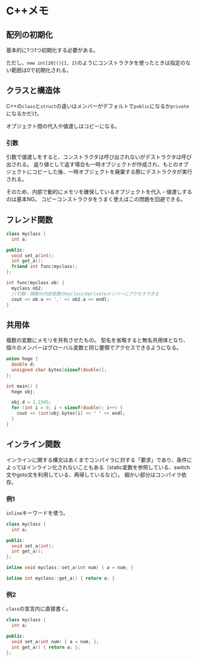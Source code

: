 # C++メモ

## 配列の初期化

基本的に1つ1つ初期化する必要がある。

ただし、`new int[20](){1, 2}`のようにコンストラクタを使ったときは指定のない範囲は0で初期化される。

## クラスと構造体

C++の`class`と`struct`の違いはメンバーがデフォルトで`public`になるか`private`になるかだけ。

オブジェクト間の代入や値渡しはコピーになる。

### 引数

引数で値渡しをすると、コンストラクタは呼び出されないがデストラクタは呼び出される。
返り値として返す場合も一時オブジェクトが作成され、もとのオブジェクトにコピーした後、一時オブジェクトを廃棄する際にデストラクタが実行される。

そのため、内部で動的にメモリを確保しているオブジェクトを代入・値渡しするのは基本NG。
コピーコンストラクタをうまく使えばこの問題を回避できる。

## フレンド関数

```cpp
class myclass {
  int a;

public:
  void set_a(int);
  int get_a();
  friend int func(myclass);
};

int func(myclass ob) {
  myclass ob2;
  //引数・関数の内部変数のmyclassのprivateメンバーにアクセスできる
  cout << ob.a << ',' << ob2.a << endl;
}
```

## 共用体

複数の変数にメモリを共有させたもの。
型名を省略すると無名共用体となり、個々のメンバーはグローバル変数と同じ要領でアクセスできるようになる。

```cpp
union hoge {
  double d;
  unsigned char bytes[sizeof(double)];
};

int main() {
  hoge obj;

  obj.d = 1.2345;
  for (int i = 0; i < sizeof(double); i++) {
    cout << (int)obj.bytes[i] << " " << endl;
  }
}
```

## インライン関数

インラインに関する構文はあくまでコンパイラに対する「要求」であり、条件によってはインライン化されないこともある（static変数を参照している、switch文やgoto文を利用している、再帰しているなど）。
細かい部分はコンパイラ依存。

### 例1

`inline`キーワードを使う。

```cpp
class myclass {
  int a;

public:
  void set_a(int);
  int get_a();
};

inline void myclass::set_a(int num) { a = num; }

inline int myclass::get_a() { return a; }
```

### 例2

`class`の宣言内に直接書く。

```cpp
class myclass {
  int a;

public:
  void set_a(int num) { a = num; };
  int get_a() { return a; };
};
```
